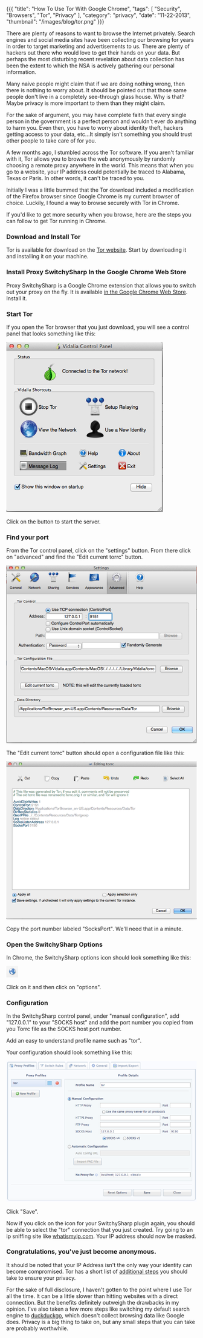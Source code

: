 {{{
    "title": "How To Use Tor With Google Chrome",
    "tags": [ "Security", "Browsers", "Tor", "Privacy" ],
    "category": "privacy",
    "date": "11-22-2013",
    "thumbnail": "/images/blog/tor.png"
}}}

There are plenty of reasons to want to browse the Internet privately. Search engines and social media sites have been collecting our browsing for years in order to target marketing and advertisements to us. There are plenty of hackers out there who would love to get their hands on your data. But perhaps the most disturbing recent revelation about data collection has been the extent to which the NSA is actively gathering our personal information.

Many naive people might claim that if we are doing nothing wrong, then there is nothing to worry about. It should be pointed out that those same people don't live in a completely see-through glass house. Why is that? Maybe privacy is more important to them than they might claim.

For the sake of argument, you may have complete faith that every single person in the government is a perfect person and wouldn't ever do anything to harm you. Even then, you have to worry about identity theft, hackers getting access to your data, etc...It simply isn't something you should trust other people to take care of for you.

A few months ago, I stumbled across the Tor software. If you aren't familiar with it, Tor allows you to browse the web anonymously by randomly choosing a remote proxy anywhere in the world. This means that when you go to a website, your IP address could potentially be traced to Alabama, Texas or Paris. In other words, it can't be traced to you.

Initially I was a little bummed that the Tor download included a modification of the Firefox browser since Google Chrome is my current browser of choice. Luckily, I found a way to browse securely with Tor in Chrome.

If you'd like to get more security when you browse, here are the steps you can follow to get Tor running in Chrome.

### Download and Install Tor

Tor is available for download on the [Tor website](https://www.torproject.org/projects/torbrowser.html.en). Start by downloading it and installing it on your machine.

### Install Proxy SwitchySharp In the Google Chrome Web Store

Proxy SwitchySharp is a Google Chrome extension that allows you to switch out your proxy on the fly. It is available [in the Google Chrome Web Store](https://chrome.google.com/webstore/detail/proxy-switchysharp/dpplabbmogkhghncfbfdeeokoefdjegm?utm_source=chrome-ntp-icon). Install it.

### Start Tor

If you open the Tor browser that you just download, you will see a control panel that looks something like this:

![Tor Browser Control Panel](/images/blog/tor1.png)

Click on the button to start the server.

### Find your port

From the Tor control panel, click on the "settings" button. From there click on "advanced" and find the "Edit current torrc" button.

![Tor Advanced Settings](/images/blog/tor2.png)

The "Edit current torrc" button should open a configuration file like this:

![Torrc](/images/blog/tor3.png)

Copy the port number labeled "SocksPort". We'll need that in a minute.

### Open the SwitchySharp Options

In Chrome, the SwitchySharp options icon should look something like this:

![SwitchySharp Icon](/images/blog/tor4.png)

Click on it and then click on "options".

### Configuration

In the SwitchySharp control panel, under "manual configuration", add "127.0.0.1" to your "SOCKS host" and add the port number you copied from you Torrc file as the SOCKS host port number.

Add an easy to understand profile name such as "tor".

Your configuration should look something like this:

![SwitchySharp Tor Configuration](/images/blog/tor5.png)

Click "Save".

Now if you click on the icon for your SwitchySharp plugin again, you should be able to select the "tor" connection that you just created. Try going to an ip sniffing site like [whatismyip.com](http://whatismyip.com). Your IP address should now be masked.

### Congratulations, you've just become anonymous.

It should be noted that your IP Address isn't the only way your identity can become compromised. Tor has a short list of [additional steps](https://www.torproject.org/download/download-easy.html.en#warning) you should take to ensure your privacy.

For the sake of full disclosure, I haven't gotten to the point where I use Tor all the time. It can be a little slower than hitting websites with a direct connection. But the benefits definitely outweigh the drawbacks in my opinion. I've also taken a few more steps like switching my default search engine to [duckduckgo](http://duckduckgo.com), which doesn't collect browsing data like Google does. Privacy is a big thing to take on, but any small steps that you can take are probably worthwhile.